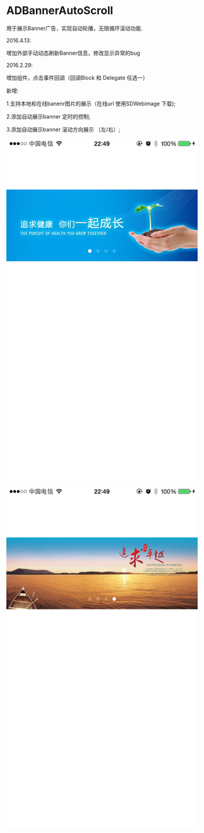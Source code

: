 # ADBannerAutoScroll

用于展示Banner广告，实现自动轮播，无限循环滚动功能.


2016.4.13:

增加外部手动动态刷新Banner信息，修改显示异常的bug

2016.2.29:

增加组件，点击事件回调（回调Block 和 Delegate 任选一）

新增:

1.支持本地和在线banenr图片的展示（在线url 使用SDWebimage 下载);

2.添加自动展示banner 定时的控制;

3.添加自动展示banner 滚动方向展示 （左/右）;

![Aaron Swartz](https://raw.githubusercontent.com/Jsonmess/ADBannerAutoScroll/master/screen1.png)

![Aaron Swartz](https://raw.githubusercontent.com/Jsonmess/ADBannerAutoScroll/master/screen2.png)


